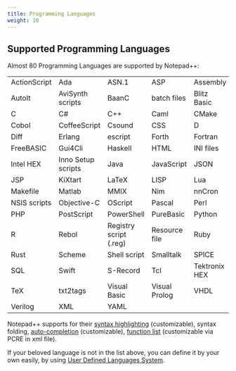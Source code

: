 ```yaml
---
title: Programming Languages
weight: 10
---
```


## Supported Programming Languages

Almost 80 Programming Languages are supported by Notepad++:

|              |                    |                        |               |               |
|--------------|--------------------|------------------------|---------------|---------------|
| ActionScript | Ada                | ASN.1                  | ASP           | Assembly      |
| AutoIt       | AviSynth scripts   | BaanC                  | batch files   | Blitz Basic   |
| C            | C#                 | C++                    | Caml          | CMake         |
| Cobol        | CoffeeScript       | Csound                 | CSS           | D             |
| Diff         | Erlang             | escript                | Forth         | Fortran       |
| FreeBASIC    | Gui4Cli            | Haskell                | HTML          | INI files     |
| Intel HEX    | Inno Setup scripts | Java                   | JavaScript    | JSON          |
| JSP          | KiXtart            | LaTeX                  | LISP          | Lua           |
| Makefile     | Matlab             | MMIX                   | Nim           | nnCron        |
| NSIS scripts | Objective-C        | OScript                | Pascal        | Perl          |
| PHP          | PostScript         | PowerShell             | PureBasic     | Python        |
| R            | Rebol              | Registry script (.reg) | Resource file | Ruby          |
| Rust         | Scheme             | Shell script           | Smalltalk     | SPICE         |
| SQL          | Swift              | S-Record               | Tcl           | Tektronix HEX |
| TeX          | txt2tags           | Visual Basic           | Visual Prolog | VHDL          |
| Verilog      | XML                | YAML                   |               |               |

Notepad++ supports for their [syntax highlighting](../preferences/#style-configurator) (customizable),
syntax folding, [auto-completion](../auto-completion/) (customizable),
[function list](../function-list/) (customizable via PCRE in xml file).

If your beloved language is not in the list above, you can define it by your
own easily, by using
[User Defined Languages System](../user-defined-language-system/).
